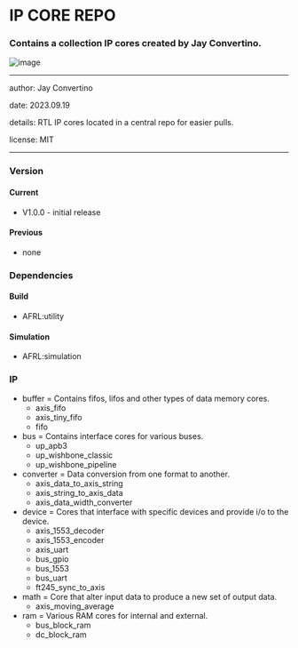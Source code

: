 # IP CORE REPO
### Contains a collection IP cores created by Jay Convertino.

![image](docs/manual/img/AFRL.png)

---

   author: Jay Convertino

   date: 2023.09.19

   details: RTL IP cores located in a central repo for easier pulls.

   license: MIT

---

### Version
#### Current
  - V1.0.0 - initial release

#### Previous
  - none

### Dependencies
#### Build
  - AFRL:utility

#### Simulation
  - AFRL:simulation

### IP
  - buffer = Contains fifos, lifos and other types of data memory cores.
    - axis_fifo
    - axis_tiny_fifo
    - fifo
  - bus = Contains interface cores for various buses.
    - up_apb3
    - up_wishbone_classic
    - up_wishbone_pipeline
  - converter = Data conversion from one format to another.
    - axis_data_to_axis_string
    - axis_string_to_axis_data
    - axis_data_width_converter
  - device = Cores that interface with specific devices and provide i/o to the device.
    - axis_1553_decoder
    - axis_1553_encoder
    - axis_uart
    - bus_gpio
    - bus_1553
    - bus_uart
    - ft245_sync_to_axis
  - math = Core that alter input data to produce a new set of output data.
    - axis_moving_average
  - ram = Various RAM cores for internal and external.
    - bus_block_ram
    - dc_block_ram
